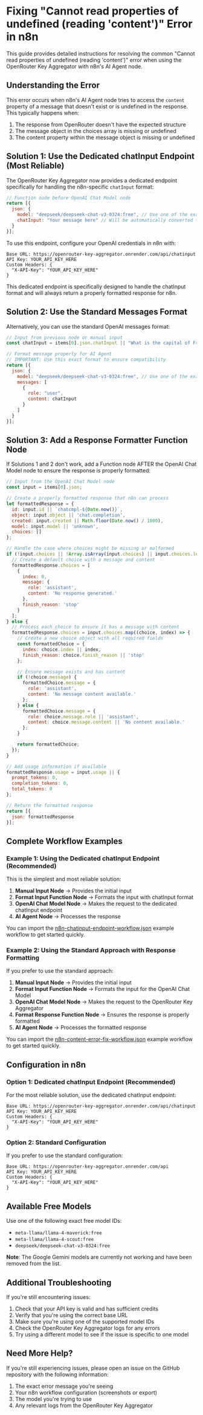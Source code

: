 # Fixing "Cannot read properties of undefined (reading 'content')" Error in n8n

This guide provides detailed instructions for resolving the common "Cannot read properties of undefined (reading 'content')" error when using the OpenRouter Key Aggregator with n8n's AI Agent node.

## Understanding the Error

This error occurs when n8n's AI Agent node tries to access the `content` property of a message that doesn't exist or is undefined in the response. This typically happens when:

1. The response from OpenRouter doesn't have the expected structure
2. The message object in the choices array is missing or undefined
3. The content property within the message object is missing or undefined

## Solution 1: Use the Dedicated chatInput Endpoint (Most Reliable)

The OpenRouter Key Aggregator now provides a dedicated endpoint specifically for handling the n8n-specific `chatInput` format:

```javascript
// Function node before OpenAI Chat Model node
return [{
  json: {
    model: "deepseek/deepseek-chat-v3-0324:free", // Use one of the exact free model IDs
    chatInput: "Your message here" // Will be automatically converted to messages format
  }
}];
```

To use this endpoint, configure your OpenAI credentials in n8n with:

```
Base URL: https://openrouter-key-aggregator.onrender.com/api/chatinput
API Key: YOUR_API_KEY_HERE
Custom Headers: {
  "X-API-Key": "YOUR_API_KEY_HERE"
}
```

This dedicated endpoint is specifically designed to handle the chatInput format and will always return a properly formatted response for n8n.

## Solution 2: Use the Standard Messages Format

Alternatively, you can use the standard OpenAI messages format:

```javascript
// Input from previous node or manual input
const chatInput = items[0].json.chatInput || "What is the capital of France?";

// Format message properly for AI Agent
// IMPORTANT: Use this exact format to ensure compatibility
return [{
  json: {
    model: "deepseek/deepseek-chat-v3-0324:free", // Use one of the exact free model IDs
    messages: [
      {
        role: "user",
        content: chatInput
      }
    ]
  }
}];
```

## Solution 3: Add a Response Formatter Function Node

If Solutions 1 and 2 don't work, add a Function node AFTER the OpenAI Chat Model node to ensure the response is properly formatted:

```javascript
// Input from the OpenAI Chat Model node
const input = items[0].json;

// Create a properly formatted response that n8n can process
let formattedResponse = {
  id: input.id || `chatcmpl-${Date.now()}`,
  object: input.object || 'chat.completion',
  created: input.created || Math.floor(Date.now() / 1000),
  model: input.model || 'unknown',
  choices: []
};

// Handle the case where choices might be missing or malformed
if (!input.choices || !Array.isArray(input.choices) || input.choices.length === 0) {
  // Create a default choice with a message and content
  formattedResponse.choices = [
    {
      index: 0,
      message: {
        role: 'assistant',
        content: 'No response generated.'
      },
      finish_reason: 'stop'
    }
  ];
} else {
  // Process each choice to ensure it has a message with content
  formattedResponse.choices = input.choices.map((choice, index) => {
    // Create a new choice object with all required fields
    const formattedChoice = {
      index: choice.index || index,
      finish_reason: choice.finish_reason || 'stop'
    };

    // Ensure message exists and has content
    if (!choice.message) {
      formattedChoice.message = {
        role: 'assistant',
        content: 'No message content available.'
      };
    } else {
      formattedChoice.message = {
        role: choice.message.role || 'assistant',
        content: choice.message.content || 'No content available.'
      };
    }

    return formattedChoice;
  });
}

// Add usage information if available
formattedResponse.usage = input.usage || {
  prompt_tokens: 0,
  completion_tokens: 0,
  total_tokens: 0
};

// Return the formatted response
return [{
  json: formattedResponse
}];
```

## Complete Workflow Examples

### Example 1: Using the Dedicated chatInput Endpoint (Recommended)

This is the simplest and most reliable solution:

1. **Manual Input Node** → Provides the initial input
2. **Format Input Function Node** → Formats the input with chatInput format
3. **OpenAI Chat Model Node** → Makes the request to the dedicated chatInput endpoint
4. **AI Agent Node** → Processes the response

You can import the [n8n-chatinput-endpoint-workflow.json](../examples/n8n-chatinput-endpoint-workflow.json) example workflow to get started quickly.

### Example 2: Using the Standard Approach with Response Formatting

If you prefer to use the standard approach:

1. **Manual Input Node** → Provides the initial input
2. **Format Input Function Node** → Formats the input for the OpenAI Chat Model
3. **OpenAI Chat Model Node** → Makes the request to the OpenRouter Key Aggregator
4. **Format Response Function Node** → Ensures the response is properly formatted
5. **AI Agent Node** → Processes the formatted response

You can import the [n8n-content-error-fix-workflow.json](../examples/n8n-content-error-fix-workflow.json) example workflow to get started quickly.

## Configuration in n8n

### Option 1: Dedicated chatInput Endpoint (Recommended)

For the most reliable solution, use the dedicated chatInput endpoint:

```
Base URL: https://openrouter-key-aggregator.onrender.com/api/chatinput
API Key: YOUR_API_KEY_HERE
Custom Headers: {
  "X-API-Key": "YOUR_API_KEY_HERE"
}
```

### Option 2: Standard Configuration

If you prefer to use the standard configuration:

```
Base URL: https://openrouter-key-aggregator.onrender.com/api
API Key: YOUR_API_KEY_HERE
Custom Headers: {
  "X-API-Key": "YOUR_API_KEY_HERE"
}
```

## Available Free Models

Use one of the following exact free model IDs:

- `meta-llama/llama-4-maverick:free`
- `meta-llama/llama-4-scout:free`
- `deepseek/deepseek-chat-v3-0324:free`

**Note**: The Google Gemini models are currently not working and have been removed from the list.

## Additional Troubleshooting

If you're still encountering issues:

1. Check that your API key is valid and has sufficient credits
2. Verify that you're using the correct base URL
3. Make sure you're using one of the supported model IDs
4. Check the OpenRouter Key Aggregator logs for any errors
5. Try using a different model to see if the issue is specific to one model

## Need More Help?

If you're still experiencing issues, please open an issue on the GitHub repository with the following information:

1. The exact error message you're seeing
2. Your n8n workflow configuration (screenshots or export)
3. The model you're trying to use
4. Any relevant logs from the OpenRouter Key Aggregator
